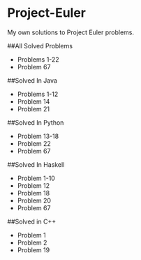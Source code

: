 # Project-Euler
My own solutions to Project Euler problems. 

##All Solved Problems
 - Problems 1-22
 - Problem 67
 
##Solved In Java
 - Problems 1-12
 - Problem 14
 - Problem 21

##Solved In Python
 - Problem 13-18
 - Problem 22
 - Problem 67

##Solved In Haskell
 - Problem 1-10
 - Problem 12
 - Problem 18
 - Problem 20
 - Problem 67
 
##Solved in C++
 - Problem 1
 - Problem 2
 - Problem 19
